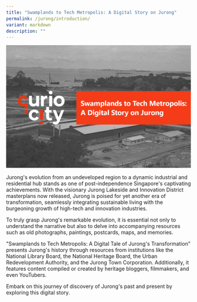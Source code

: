 ```yaml
---
title: "Swamplands to Tech Metropolis: A Digital Story on Jurong"
permalink: /jurong/introduction/
variant: markdown
description: ""
---
```


![](/images/Jurongdigital/jurong_showcase_cover_dg.jpg)

Jurong's evolution from an undeveloped region to a dynamic industrial and residential hub stands as one of post-independence Singapore's captivating achievements. With the visionary Jurong Lakeside and Innovation District masterplans now released, Jurong is poised for yet another era of transformation, seamlessly integrating sustainable living with the burgeoning growth of high-tech and innovation industries.

To truly grasp Jurong's remarkable evolution, it is essential not only to understand the narrative but also to delve into accompanying resources such as old photographs, paintings, postcards, maps, and memories.

"Swamplands to Tech Metropolis: A Digital Tale of Jurong's Transformation" presents Jurong's history through resources from institutions like the National Library Board, the National Heritage Board, the Urban Redevelopment Authority, and the Jurong Town Corporation. Additionally, it features content compiled or created by heritage bloggers, filmmakers, and even YouTubers.

Embark on this journey of discovery of Jurong's past and present by exploring this digital story.